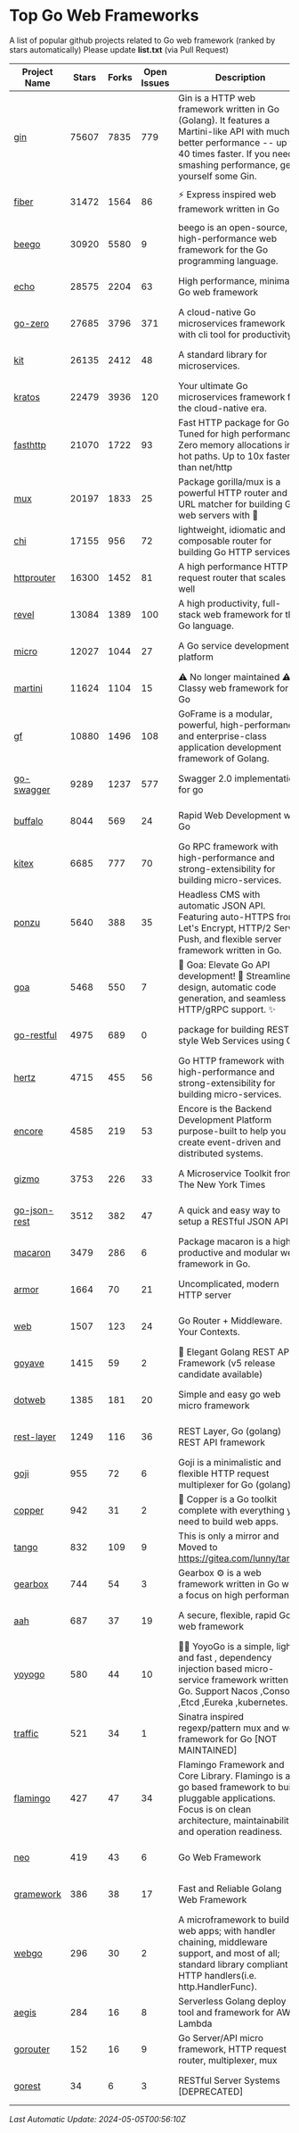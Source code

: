 # Top Go Web Frameworks
A list of popular github projects related to Go web framework (ranked by stars automatically)
Please update **list.txt** (via Pull Request)

| Project Name | Stars | Forks | Open Issues | Description | Last Commit |
| ------------ | ----- | ----- | ----------- | ----------- | ----------- |
| [gin](https://github.com/gin-gonic/gin) | 75607 | 7835 | 779 | Gin is a HTTP web framework written in Go (Golang). It features a Martini-like API with much better performance -- up to 40 times faster. If you need smashing performance, get yourself some Gin. | 2024-04-29 23:07:23 |
| [fiber](https://github.com/gofiber/fiber) | 31472 | 1564 | 86 | ⚡️ Express inspired web framework written in Go | 2024-05-01 13:36:51 |
| [beego](https://github.com/beego/beego) | 30920 | 5580 | 9 | beego is an open-source, high-performance web framework for the Go programming language. | 2024-04-25 08:55:18 |
| [echo](https://github.com/labstack/echo) | 28575 | 2204 | 63 | High performance, minimalist Go web framework | 2024-04-15 18:31:01 |
| [go-zero](https://github.com/zeromicro/go-zero) | 27685 | 3796 | 371 | A cloud-native Go microservices framework with cli tool for productivity. | 2024-05-04 15:59:47 |
| [kit](https://github.com/go-kit/kit) | 26135 | 2412 | 48 | A standard library for microservices. | 2024-03-13 13:42:15 |
| [kratos](https://github.com/go-kratos/kratos) | 22479 | 3936 | 120 | Your ultimate Go microservices framework for the cloud-native era. | 2024-05-04 10:17:32 |
| [fasthttp](https://github.com/valyala/fasthttp) | 21070 | 1722 | 93 | Fast HTTP package for Go. Tuned for high performance. Zero memory allocations in hot paths. Up to 10x faster than net/http | 2024-05-02 06:49:19 |
| [mux](https://github.com/gorilla/mux) | 20197 | 1833 | 25 | Package gorilla/mux is a powerful HTTP router and URL matcher for building Go web servers with 🦍 | 2024-05-04 16:34:19 |
| [chi](https://github.com/go-chi/chi) | 17155 | 956 | 72 | lightweight, idiomatic and composable router for building Go HTTP services | 2024-03-31 19:58:23 |
| [httprouter](https://github.com/julienschmidt/httprouter) | 16300 | 1452 | 81 | A high performance HTTP request router that scales well | 2024-01-30 10:56:56 |
| [revel](https://github.com/revel/revel) | 13084 | 1389 | 100 | A high productivity, full-stack web framework for the Go language. | 2022-04-12 20:53:30 |
| [micro](https://github.com/micro/micro) | 12027 | 1044 | 27 | A Go service development platform | 2024-04-28 06:49:26 |
| [martini](https://github.com/go-martini/martini) | 11624 | 1104 | 15 | ⚠️ No longer maintained ⚠️  Classy web framework for Go | 2017-01-21 21:58:54 |
| [gf](https://github.com/gogf/gf) | 10880 | 1496 | 108 | GoFrame is a modular, powerful, high-performance and enterprise-class application development framework of Golang.  | 2024-04-29 12:37:25 |
| [go-swagger](https://github.com/go-swagger/go-swagger) | 9289 | 1237 | 577 | Swagger 2.0 implementation for go | 2024-04-18 03:30:37 |
| [buffalo](https://github.com/gobuffalo/buffalo) | 8044 | 569 | 24 | Rapid Web Development w/ Go | 2023-01-26 15:34:17 |
| [kitex](https://github.com/cloudwego/kitex) | 6685 | 777 | 70 | Go RPC framework with high-performance and strong-extensibility for building micro-services. | 2024-04-24 10:52:51 |
| [ponzu](https://github.com/ponzu-cms/ponzu) | 5640 | 388 | 35 | Headless CMS with automatic JSON API. Featuring auto-HTTPS from Let's Encrypt, HTTP/2 Server Push, and flexible server framework written in Go. | 2020-01-02 00:14:32 |
| [goa](https://github.com/goadesign/goa) | 5468 | 550 | 7 | 🌟 Goa: Elevate Go API development! 🚀 Streamlined design, automatic code generation, and seamless HTTP/gRPC support. ✨ | 2024-05-04 17:38:38 |
| [go-restful](https://github.com/emicklei/go-restful) | 4975 | 689 | 0 | package for building REST-style Web Services using Go | 2024-04-23 10:10:27 |
| [hertz](https://github.com/cloudwego/hertz) | 4715 | 455 | 56 | Go HTTP framework with high-performance and strong-extensibility for building micro-services. | 2024-04-19 02:33:49 |
| [encore](https://github.com/encoredev/encore) | 4585 | 219 | 53 | Encore is the Backend Development Platform purpose-built to help you create event-driven and distributed systems.  | 2024-05-03 13:14:10 |
| [gizmo](https://github.com/nytimes/gizmo) | 3753 | 226 | 33 | A Microservice Toolkit from The New York Times | 2021-04-30 15:27:05 |
| [go-json-rest](https://github.com/ant0ine/go-json-rest) | 3512 | 382 | 47 | A quick and easy way to setup a RESTful JSON API | 2017-09-13 04:12:08 |
| [macaron](https://github.com/go-macaron/macaron) | 3479 | 286 | 6 | Package macaron is a high productive and modular web framework in Go. | 2024-04-08 13:40:31 |
| [armor](https://github.com/labstack/armor) | 1664 | 70 | 21 | Uncomplicated, modern HTTP server | 2019-08-03 18:10:09 |
| [web](https://github.com/gocraft/web) | 1507 | 123 | 24 | Go Router + Middleware. Your Contexts. | 2019-02-07 15:06:52 |
| [goyave](https://github.com/go-goyave/goyave) | 1415 | 59 | 2 | 🍐 Elegant Golang REST API Framework (v5 release candidate available) | 2023-06-09 14:22:05 |
| [dotweb](https://github.com/devfeel/dotweb) | 1385 | 181 | 20 | Simple and easy go web micro framework | 2023-12-13 02:13:17 |
| [rest-layer](https://github.com/rs/rest-layer) | 1249 | 116 | 36 | REST Layer, Go (golang) REST API framework | 2021-09-30 23:58:01 |
| [goji](https://github.com/goji/goji) | 955 | 72 | 6 | Goji is a minimalistic and flexible HTTP request multiplexer for Go (golang) | 2019-01-26 23:58:29 |
| [copper](https://github.com/gocopper/copper) | 942 | 31 | 2 | 🚀‏‏‎    ‎‏‏‎‏‏‎‎‎‎‎‎Copper is a Go toolkit complete with everything you need to build web apps. | 2024-04-22 16:29:55 |
| [tango](https://github.com/lunny/tango) | 832 | 109 | 9 | This is only a mirror and Moved to https://gitea.com/lunny/tango | 2019-05-17 03:31:10 |
| [gearbox](https://github.com/gogearbox/gearbox) | 744 | 54 | 3 | Gearbox :gear: is a web framework written in Go with a focus on high performance | 2022-09-21 00:20:37 |
| [aah](https://github.com/go-aah/aah) | 687 | 37 | 19 | A secure, flexible, rapid Go web framework | 2020-09-02 02:31:20 |
| [yoyogo](https://github.com/yoyofx/yoyogo) | 580 | 44 | 10 | 🦄🌈 YoyoGo is a simple, light and fast , dependency injection based micro-service framework written in Go. Support Nacos ,Consoul ,Etcd ,Eureka ,kubernetes. | 2024-02-07 09:13:19 |
| [traffic](https://github.com/gravityblast/traffic) | 521 | 34 | 1 | Sinatra inspired regexp/pattern mux and web framework for Go [NOT MAINTAINED] | 2015-11-26 21:31:07 |
| [flamingo](https://github.com/i-love-flamingo/flamingo) | 427 | 47 | 34 | Flamingo Framework and Core Library. Flamingo is a go based framework to build pluggable applications. Focus is on clean architecture, maintainability and operation readiness. | 2024-05-02 08:25:55 |
| [neo](https://github.com/ivpusic/neo) | 419 | 43 | 6 | Go Web Framework | 2017-08-14 23:54:31 |
| [gramework](https://github.com/gramework/gramework) | 386 | 38 | 17 | Fast and Reliable Golang Web Framework | 2023-10-27 14:01:05 |
| [webgo](https://github.com/bnkamalesh/webgo) | 296 | 30 | 2 | A microframework to build web apps; with handler chaining, middleware support, and most of all; standard library compliant HTTP handlers(i.e. http.HandlerFunc). | 2024-04-21 18:28:25 |
| [aegis](https://github.com/tmaiaroto/aegis) | 284 | 16 | 8 | Serverless Golang deploy tool and framework for AWS Lambda | 2019-07-28 17:59:41 |
| [gorouter](https://github.com/vardius/gorouter) | 152 | 16 | 9 | Go Server/API micro framework, HTTP request router, multiplexer, mux | 2024-01-01 23:03:02 |
| [gorest](https://github.com/tideland/gorest) | 34 | 6 | 3 | RESTful Server Systems [DEPRECATED] | 2017-11-10 13:00:37 |

*Last Automatic Update: 2024-05-05T00:56:10Z*